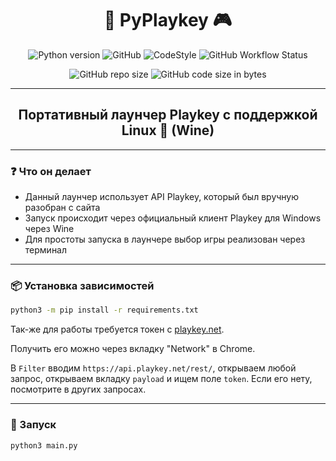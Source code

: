 <div align="center">

# 🐍 PyPlaykey 🎮

![Python version](https://img.shields.io/badge/python-v3.9.10-success)
![GitHub](https://img.shields.io/github/license/D4n13l3k00/PyPlaykey)
![CodeStyle](https://img.shields.io/badge/code%20style-black-black)
![GitHub Workflow Status](https://img.shields.io/github/workflow/status/D4n13l3k00/PyPlaykey/Client%20Updater?label=auto%20update%20client)

![GitHub repo size](https://img.shields.io/github/repo-size/D4n13l3k00/PyPlaykey)
![GitHub code size in bytes](https://img.shields.io/github/languages/code-size/D4n13l3k00/PyPlaykey)

---

## Портативный лаунчер Playkey с поддержкой Linux 🐧 (Wine)

</div>

---

### ❓ Что он делает

- Данный лаунчер использует API Playkey, который был вручную разобран с сайта
- Запуск происходит через официальный клиент Playkey для Windows через Wine
- Для простоты запуска в лаунчере выбор игры реализован через терминал

---

### 📦 Установка зависимостей

```bash
python3 -m pip install -r requirements.txt
```

Так-же для работы требуется токен с [playkey.net](playkey.net).

Получить его можно через вкладку "Network" в Chrome.

В `Filter` вводим `https://api.playkey.net/rest/`, открываем любой запрос, открываем вкладку `payload` и ищем поле `token`. Если его нету, посмотрите в других запросах.

---

### 🚀 Запуск

```bash
python3 main.py
```
